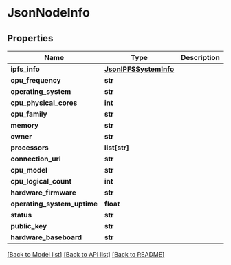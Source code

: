 # JsonNodeInfo


## Properties
Name | Type | Description | Notes
------------ | ------------- | ------------- | -------------
**ipfs_info** | [**JsonIPFSSystemInfo**](JsonIPFSSystemInfo.md) |  | [optional] 
**cpu_frequency** | **str** |  | [optional] 
**operating_system** | **str** |  | [optional] 
**cpu_physical_cores** | **int** |  | [optional] 
**cpu_family** | **str** |  | [optional] 
**memory** | **str** |  | [optional] 
**owner** | **str** |  | [optional] 
**processors** | **list[str]** |  | [optional] 
**connection_url** | **str** |  | [optional] 
**cpu_model** | **str** |  | [optional] 
**cpu_logical_count** | **int** |  | [optional] 
**hardware_firmware** | **str** |  | [optional] 
**operating_system_uptime** | **float** |  | [optional] 
**status** | **str** |  | [optional] 
**public_key** | **str** |  | [optional] 
**hardware_baseboard** | **str** |  | [optional] 

[[Back to Model list]](../README.md#documentation-for-models) [[Back to API list]](../README.md#documentation-for-api-endpoints) [[Back to README]](../README.md)


